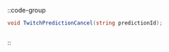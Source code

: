 ::code-group
  ```csharp [Method]
  void TwitchPredictionCancel(string predictionId);
  ```
  ```csharp [Example]

  ```
::